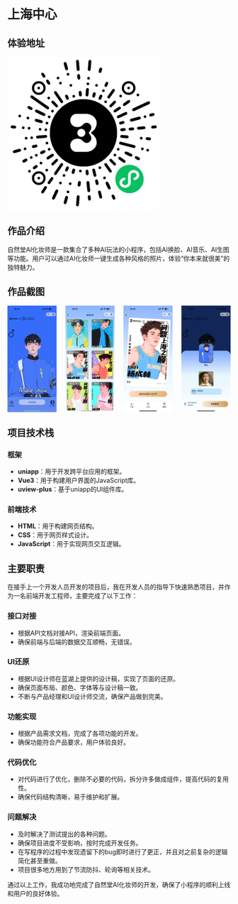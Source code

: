 # 上海中心

## 体验地址

![小程序太阳码](/shanghaitower/qrcode.jpg)

## 作品介绍

自然堂AI化妆师是一款集合了多种AI玩法的小程序，包括AI换脸、AI音乐、AI生图等功能。用户可以通过AI化妆师一键生成各种风格的照片，体验“你本来就很美”的独特魅力。

## 作品截图

<div style="display: grid; grid-template-columns: repeat(4, 1fr); gap: 20px; width: 100%;">
    <img src="/shanghaitower/1.jpg" alt="" style="width: 100%; height: auto;">
    <img src="/shanghaitower/2.jpg" alt="" style="width: 100%; height: auto;">
    <img src="/shanghaitower/3.jpg" alt="" style="width: 100%; height: auto;">
    <img src="/shanghaitower/4.jpg" alt="" style="width: 100%; height: auto;">
</div>

## 项目技术栈

### 框架

- **uniapp**：用于开发跨平台应用的框架。
- **Vue3**：用于构建用户界面的JavaScript库。
- **uview-plus**：基于uniapp的UI组件库。

### 前端技术

- **HTML**：用于构建网页结构。
- **CSS**：用于网页样式设计。
- **JavaScript**：用于实现网页交互逻辑。

## 主要职责

在接手上一个开发人员开发的项目后，我在开发人员的指导下快速熟悉项目，并作为一名前端开发工程师，主要完成了以下工作：

### 接口对接

- 根据API文档对接API，渲染前端页面。
- 确保前端与后端的数据交互顺畅，无错误。

### UI还原

- 根据UI设计师在蓝湖上提供的设计稿，实现了页面的还原。
- 确保页面布局、颜色、字体等与设计稿一致。
- 不断与产品经理和UI设计师交流，确保产品做到完美。

### 功能实现

- 根据产品需求文档，完成了各项功能的开发。
- 确保功能符合产品要求，用户体验良好。

### 代码优化

- 对代码进行了优化，删除不必要的代码，拆分许多做成组件，提高代码的复用性。
- 确保代码结构清晰，易于维护和扩展。

### 问题解决

- 及时解决了测试提出的各种问题。
- 确保项目进度不受影响，按时完成开发任务。
- 在写程序的过程中发现遗留下的bug即时进行了更正，并且对之前复杂的逻辑简化甚至重做。
- 项目很多地方用到了节流防抖、轮询等相关技术。

通过以上工作，我成功地完成了自然堂AI化妆师的开发，确保了小程序的顺利上线和用户的良好体验。
